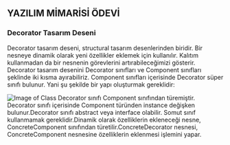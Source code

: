 ## YAZILIM MİMARİSİ ÖDEVİ
### Decorator Tasarım Deseni
Decorator tasarım deseni, structural tasarım desenlerinden biridir. Bir nesneye dinamik olarak yeni özellikler eklemek için kullanılır. Kalıtım kullanmadan da bir nesnenin görevlerini artırabileceğimizi gösterir.
Decorator tasarım desenini Decorator sınıfları ve Component sınıfları şeklinde iki kısma ayırabiliriz. Component sınıfları içerisinde Decorator süper sınıfı bulunur. Yani şu şekilde bir yapı oluşturmak gereklidir:

![Image of Class](https://github.com/safakerer/yazilimMimarisiOdev/blob/master/Decarotor%C5%9Eablon.png)
Decorator sınıfı Component sınıfından türemiştir. Decorator sınıfı içerisinde Component türünden instance değişken bulunur.Decorator sınıfı abstract veya interface olabilir. Somut sınıf kullanmamak gereklidir.Dinamik olarak özelliklerin ekleneceği nesne, ConcreteComponent sınıfından türetilir.ConcreteDecorator nesnesi, ConcreteComponent nesnesine özelliklerin eklenmesi işlemini yapar.
